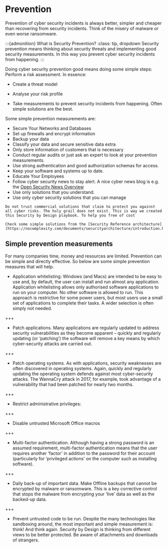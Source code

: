 # Prevention

Prevention of cyber security incidents is always better, simpler and cheaper than recovering from security incidents. Think of the misery of malware or even worse ransomware. 


:::{admonition} What is Security Prevention?
:class: tip, dropdown
Security prevention means thinking about security threats and implementing good security measurements. In this way you prevent cyber security incidents from happening. 
:::


Doing cyber security prevention good means doing some simple steps:
Perform a risk assessment. In essence:

* Create a threat model 

* Analyse your risk profile

* Take measurements to prevent security incidents from happening. Often simple solutions are the best. 


Some simple prevention measurements are:
* Secure Your Networks and Databases
 * Set up firewalls and encrypt information
* Backup your data
* Classify your data and secure sensitive data extra
*  Only store information of customers that is necessary
* Conduct regular audits or just ask an expert to look at your prevention measurements. 
* Use strong authentication and good authorization schemas for access.
* Keep your software and systems up to date.
* Educate Your Employees
* Follow cyber security news to stay alert. A nice cyber news blog is e.g. the [Open Security News Overview](https://nocomplexity.com/open-security-news/)
* Use only solutions that you understand.
* Use only cyber security solutions that you can manage


```{note} The holy grail does not exist.
Do not trust commercial solutions that claim to protect you against all cyber risks. The holy grail does not exist. This is way we created this Security by Design playbook. To help you free of cost
```

```{tip} Read more:
Check some simple solutions from the [Security Reference architecture](https://nocomplexity.com/documents/securityarchitecture/introduction.html).
```

## Simple prevention measurements 

For many companies time, money and resources are limited. Prevention can be simple and directly effective. So below are some simple prevention measures that will help.

* Application whitelisting: Windows (and Macs) are intended to be easy to use and, by default, the user can install and run almost any application. Application whitelisting allows only authorised software applications to run on your computer. No other software is allowed to run. This approach is restrictive for some power users, but most users use a small set of applications to complete their tasks. A wider selection is often simply not needed.

+++

*  Patch applications. Many applications are regularly updated to address security vulnerabilities as they become apparent – quickly and regularly updating (or ‘patching’) the software will remove a key means by which cyber-security attacks are carried out.  

+++ 

*  Patch operating systems. As with applications, security weaknesses are often discovered in operating systems. Again, quickly and regularly updating the operating system defends against most cyber-security attacks. The WannaCry attack in 2017, for example, took advantage of a vulnerability that had been patched for nearly two months. 

+++ 
*  Restrict administrative privileges:

+++ 
*  Disable untrusted Microsoft Office macros  

+++ 

*  Multi-factor authentication. Although having a strong password is an assumed requirement, multi-factor authentication means that the user requires another ‘factor’ in addition to the password for their account (particularly for ‘privileged actions’ on the computer such as installing software). 

+++ 

* Daily back-up of important data.  Make Offline backups that cannot be encrypted by malware or ransomware. This is a key corrective control that stops the malware from encrypting your ‘live’ data as well as the backed-up data.

+++ 

* Prevent untrusted code to be run. Despite the many technologies like sandboxing around, the most important and simple measurement is: think! And think again. Security by Design is thinking from different views to be better protected. Be aware of attachments and downloads of strangers.

